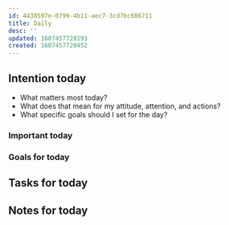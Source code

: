 ```yaml
---
id: 4438597e-0799-4b11-aec7-3cd7bc686711
title: Daily
desc: ''
updated: 1607457728193
created: 1607457720452
---
```



## Intention today

- What matters most today?
- What does that mean for my attitude, attention, and actions?
- What specific goals should I set for the day?

### Important today

### Goals for today

## Tasks for today

## Notes for today
